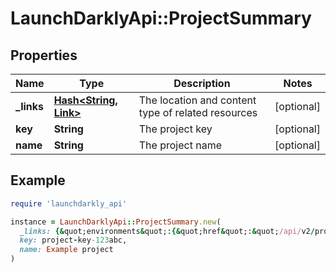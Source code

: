 # LaunchDarklyApi::ProjectSummary

## Properties

| Name | Type | Description | Notes |
| ---- | ---- | ----------- | ----- |
| **_links** | [**Hash&lt;String, Link&gt;**](Link.md) | The location and content type of related resources | [optional] |
| **key** | **String** | The project key | [optional] |
| **name** | **String** | The project name | [optional] |

## Example

```ruby
require 'launchdarkly_api'

instance = LaunchDarklyApi::ProjectSummary.new(
  _links: {&quot;environments&quot;:{&quot;href&quot;:&quot;/api/v2/projects/example-project/environments&quot;,&quot;type&quot;:&quot;application/json&quot;},&quot;self&quot;:{&quot;href&quot;:&quot;/api/v2/projects/example-project&quot;,&quot;type&quot;:&quot;application/json&quot;}},
  key: project-key-123abc,
  name: Example project
)
```

